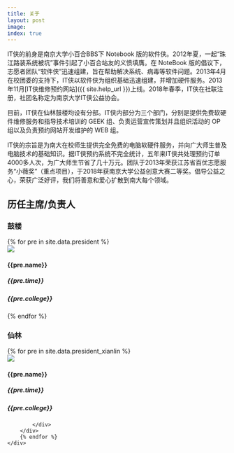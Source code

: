 ```yaml
---
title: 关于
layout: post
image: 
index: true
---
```


IT侠的前身是南京大学小百合BBS下 Notebook 版的软件侠。2012年夏，一起“珠江路装系统被坑”事件引起了小百合站友的义愤填膺。在 NoteBook 版的倡议下，志愿者团队“软件侠”迅速组建，旨在帮助解决系统、病毒等软件问题。2013年4月在校团委的支持下，IT侠以软件侠为组织基础迅速组建，并增加硬件服务。2013年11月[IT侠维修预约网站]({{ site.help_url }})上线。2018年春季，IT侠在社联注册，社团名称定为南京大学IT侠公益协会。

目前，IT侠在仙林鼓楼均设有分部。IT侠内部分为三个部门，分别是提供免费软硬件维修服务和指导技术培训的 GEEK 组、负责运营宣传策划并且组织活动的 OP 组以及负责预约网站开发维护的 WEB 组。

IT侠的宗旨是为南大在校师生提供完全免费的电脑软硬件服务，并向广大师生普及电脑技术的基础知识。据IT侠预约系统不完全统计，五年来IT侠共处理预约订单4000多人次，为广大师生节省了几十万元。团队于2013年荣获江苏省百优志愿服务“小薇奖”（重点项目），于2018年获南京大学公益创意大赛二等奖。倡导公益之心，荣获广泛好评，我们将善意和爱心扩散到南大每个领域。

<h2>历任主席/负责人</h2> 
<div class="row">
	<div class="6u 12u$(medium)">
		<h3>鼓楼</h3>
		{% for pre in site.data.president %}
		<div class="box row">
			<div class="6u 12u$(xsmall)">
				<img class="people" src="assets/images/people/{{ pre.img }}">
			</div>
			<div class="6u$ 12u$(xsmall)">
				<h4>{{pre.name}}</h4>
				<h5>{{pre.time}}</h5>
				<h5>{{pre.college}}</h5>	
			</div>
		</div>
		{% endfor %}
	</div>
	<div class="6u$ 12u$(medium) ">
		<h3>仙林</h3>
		{% for pre in site.data.president_xianlin %}
		<div class="box row">
			<div class="6u 12u$(xsmall)">
				<img class="people" src="assets/images/people/{{ pre.img }}">
			</div>
			<div class="6u$ 12u$(xsmall)">
				<h4>{{pre.name}}</h4>
				<h5>{{pre.time}}</h5>
				<h5>{{pre.college}}</h5>
				
			</div>
		</div>
		{% endfor %}
	</div>
</div>


